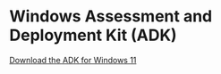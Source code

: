 Windows Assessment and Deployment Kit (ADK)
===========================================

[Download the ADK for Windows 11](./10.1.22000.1)